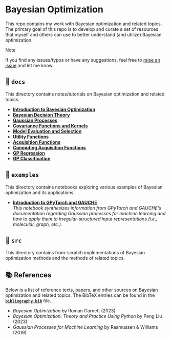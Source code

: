 # Bayesian Optimization
This repo contains my work with Bayesian optimization and related topics. The
primary goal of this repo is to develop and curate a set of resources that
myself and others can use to better understand (and utilize) Bayesian
optimization.

> [!NOTE]
> If you find any issues/typos or have any suggestions, feel free to
> [raise an issue](
>  https://github.com/drewgjerstad/bayesian-optimization/issues/new/choose) and
> let me know.

## 📁 `docs`
This directory contains notes/tutorials on Bayesian optimization and related
topics.

* [**Introduction to Bayesian Optimization**](docs/intro-bayes-opt/intro-bayes-opt.pdf)
* [**Bayesian Decision Theory**](docs/bayes-decision-theory/bayes-decision-theory.pdf)
* [**Gaussian Processes**](docs/gaussian-processes/gaussian-processes.pdf)
* [**Covariance Functions and Kernels**](docs/covariance-kernels/covariance-kernels.pdf)
* [**Model Evaluation and Selection**](docs/model-evaluation/model-evaluation.pdf)
* [**Utility Functions**](docs/utility-functions/utility-functions.pdf)
* [**Acquisition Functions**](docs/acquisition-functions/acquisition-functions.pdf)
* [**Computing Acquisition Functions**](docs/computing-acq-functions/computing-acq-functions.pdf)
* [**GP Regression**](docs/gp-regression/gp-regression.pdf)
* [**GP Classification**](docs/gp-classification/gp-classification.pdf)


## 📁 `examples`
This directory contains notebooks exploring various examples of Bayesian
optimization and its applications.
 * [**Introduction to GPyTorch and GAUCHE**](examples/gpytorch_and_gauche.ipynb)  
    _This notebook synthesizes information from GPyTorch and GAUCHE's_
    _documentation regarding Gaussian processes for machine learning and how to_
    _apply them to irregular-structured input representations (i.e., molecular,_
    _graph, etc.)._

## 📁 `src`
This directory contains from-scratch implementations of Bayesian optimization
methods and the methods of related topics.


## 📚 References
Below is a list of reference texts, papers, and other sources on Bayesian
optimization and related topics. The BibTeX entries can be found in the
[**`bibliography.bib`**](bibliography.bib) file.

 * _Bayesian Optimization_ by Roman Garnett (2023)
 * _Bayesian Optimization: Theory and Practice Using Python_ by Peng Liu (2023)
 * _Gaussian Processes for Machine Learning_ by Rasmussen & Williams (2019)


<!---
Topics
 - Introduction to Bayesian Optimization
    - Garnett Chapter 1, Liu Chapter 1, R+W Chapter 1, Shahriari Paper
 - Bayesian Decision Theory
    - Garnett Chapter 5, Liu Chapter 3, Garnett 9.3
 - Gaussian Processes
    - Garnett Chapter 2/3, Liu Chapter 2, R+W Appendix B, Garnett 9.1
 - Covariance Functions and Kernels
    - R+W Chapter 4
 - Model Evaluation and Selection
    - Garnett Chapter 4
 - Utility Functions
    - Garnett Chapter 6
 - Acquisition Functions
    - Garnett Chapter 7
 - Computing Acquisition Functions
    - Garnett Chapter 8, Garnett 9.2
 - GP Regression
    - R+W Chapter 2
 - GP Classification
    - R+W Chapter 3
--->